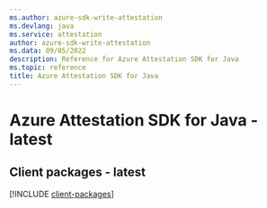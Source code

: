 ```yaml
---
ms.author: azure-sdk-write-attestation
ms.devlang: java
ms.service: attestation
author: azure-sdk-write-attestation
ms.data: 09/05/2022
description: Reference for Azure Attestation SDK for Java
ms.topic: reference
title: Azure Attestation SDK for Java
---
```

# Azure Attestation SDK for Java - latest

## Client packages - latest
[!INCLUDE [client-packages](attestation-client-index.md)]